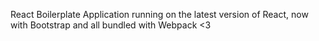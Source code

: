 React Boilerplate Application running on the latest version of React, now with Bootstrap and all bundled with Webpack <3